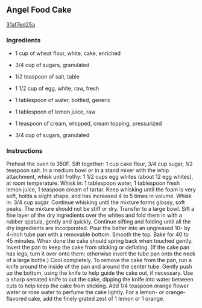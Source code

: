 ## Angel Food Cake

[31af7ed25a](http://www.epicurious.com/recipes/food/views/angel-food-cake-387288)

### Ingredients

 - 1 cup of wheat flour, white, cake, enriched

 - 3/4 cup of sugars, granulated

 - 1/2 teaspoon of salt, table

 - 1 1/2 cup of egg, white, raw, fresh

 - 1 tablespoon of water, bottled, generic

 - 1 tablespoon of lemon juice, raw

 - 1 teaspoon of cream, whipped, cream topping, pressurized

 - 3/4 cup of sugars, granulated

### Instructions

Preheat the oven to 350F. Sift together: 1 cup cake flour, 3/4 cup sugar, 1/2 teaspoon salt. In a medium bowl or in a stand mixer with the whip attachment, whisk until frothy: 1 1/2 cups egg whites (about 12 egg whites), at room temperature. Whisk in: 1 tablespoon water, 1 tablespoon fresh lemon juice, 1 teaspoon cream of tartar. Keep whisking until the foam is very soft, holds a slight shape, and has increased 4 to 5 times in volume. Whisk in: 3/4 cup sugar. Continue whisking until the mixture forms glossy, soft peaks. The mixture should not be stiff or dry. Transfer to a large bowl. Sift a fine layer of the dry ingredients over the whites and fold them in with a rubber spatula, gently and quickly. Continue sifting and folding until all the dry ingredients are incorporated. Pour the batter into an ungreased 10- by 4-inch tube pan with a removable bottom. Smooth the top. Bake for 40 to 45 minutes. When done the cake should spring back when touched gently. Invert the pan to keep the cake from sticking or deflating. (If the cake pan has legs, turn it over onto them; otherwise invert the tube pan onto the neck of a large bottle.) Cool completely. To remove the cake from the pan, run a knife around the inside of the pan and around the center tube. Gently push up the bottom, using the knife to help guide the cake out, if necessary. Use a sharp serrated knife to cut the cake, dipping the knife into water between cuts to help keep the cake from sticking. Add 1/4 teaspoon orange flower water or rose water to perfume the cake lightly. For a lemon- or orange-flavored cake, add the finely grated zest of 1 lemon or 1 orange.